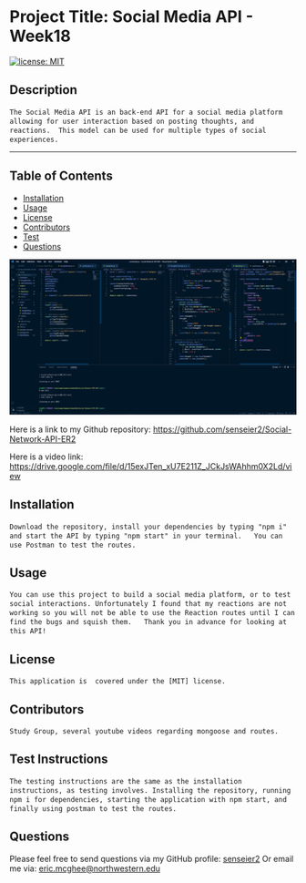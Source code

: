 # Project Title: Social Media API - Week18
[![license: MIT](https://img.shields.io/badge/License-MIT-yellow.svg)](https://opensource.org/licenses/MIT)
## Description
    The Social Media API is an back-end API for a social media platform allowing for user interaction based on posting thoughts, and reactions.  This model can be used for multiple types of social experiences.

- - - - -

## Table of Contents

* [Installation](#installation)
* [Usage](#usage)
* [License](#license)
* [Contributors](#contributors)
* [Test](#test)
* [Questions](#questions)

![Social Media API](assets/Social%20Media%20API%20code.JPG)

Here is a link to my Github repository:
https://github.com/senseier2/Social-Network-API-ER2

Here is a video link: 
https://drive.google.com/file/d/15exJTen_xU7E211Z_JCkJsWAhhm0X2Ld/view

## Installation
    Download the repository, install your dependencies by typing "npm i" and start the API by typing "npm start" in your terminal.   You can use Postman to test the routes.

## Usage
    You can use this project to build a social media platform, or to test social interactions. Unfortunately I found that my reactions are not working so you will not be able to use the Reaction routes until I can find the bugs and squish them.   Thank you in advance for looking at this API!

## License
    This application is  covered under the [MIT] license.

## Contributors
    Study Group, several youtube videos regarding mongoose and routes.

## Test Instructions
    The testing instructions are the same as the installation instructions, as testing involves. Installing the repository, running npm i for dependencies, starting the application with npm start, and finally using postman to test the routes.

## Questions

Please feel free to send questions via my GitHub profile: [senseier2](https://github.com/senseier2)
Or email me via: eric.mcghee@northwestern.edu
    